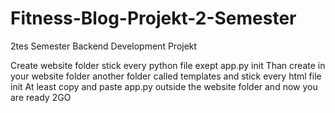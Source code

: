 # Fitness-Blog-Projekt-2-Semester
2tes Semester Backend Development Projekt


Create website folder stick every python file exept app.py init
Than create in your website folder another folder called templates and stick every html file init
At least copy and paste app.py outside the website folder and now you are ready 2GO
